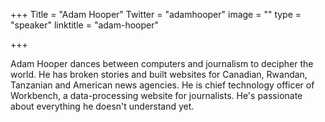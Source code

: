 +++
Title = "Adam Hooper"
Twitter = "adamhooper"
image = ""
type = "speaker"
linktitle = "adam-hooper"

+++

Adam Hooper dances between computers and journalism to decipher the world. He has broken stories and built websites for Canadian, Rwandan, Tanzanian and American news agencies. He is chief technology officer of Workbench, a data-processing website for journalists. He's passionate about everything he doesn't understand yet.
